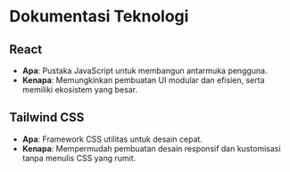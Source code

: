 # Dokumentasi Teknologi

## React
- **Apa**: Pustaka JavaScript untuk membangun antarmuka pengguna.
- **Kenapa**: Memungkinkan pembuatan UI modular dan efisien, serta memiliki ekosistem yang besar.

## Tailwind CSS
- **Apa**: Framework CSS utilitas untuk desain cepat.
- **Kenapa**: Mempermudah pembuatan desain responsif dan kustomisasi tanpa menulis CSS yang rumit.
